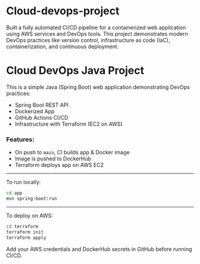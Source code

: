 # Cloud-devops-project
Built a fully automated CI/CD pipeline for a containerized web application using AWS services and DevOps tools. This project demonstrates modern DevOps practices like version control, infrastructure as code (IaC), containerization, and continuous deployment.
# Cloud DevOps Java Project

This is a simple Java (Spring Boot) web application demonstrating DevOps practices:

- Spring Boot REST API
- Dockerized App
- GitHub Actions CI/CD
- Infrastructure with Terraform (EC2 on AWS)

### Features:
- On push to `main`, CI builds app & Docker image
- Image is pushed to DockerHub
- Terraform deploys app on AWS EC2

---

To run locally:
```bash
cd app
mvn spring-boot:run
```

---

To deploy on AWS:
```bash
cd terraform
terraform init
terraform apply
```

Add your AWS credentials and DockerHub secrets in GitHub before running CI/CD.
